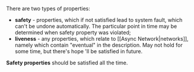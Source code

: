 There are two types of properties:
- **safety** - properties, which if not satisfied lead to system fault, which can't be undone automatically. The particular point in time may be determined when safety property was violated;
- **liveness** - any properties, which relate to [[Async Network|networks]], namely which contain "eventual" in the description. May not hold for some time, but there's hope 'll be satisfied in future.

**Safety properties** should be satisfied all the time.